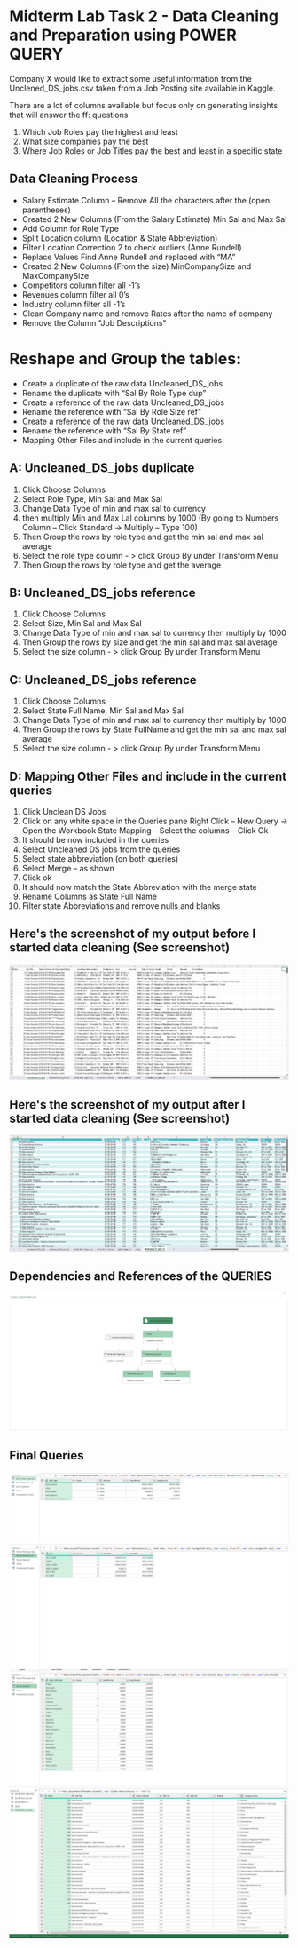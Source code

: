 # Midterm Lab Task 2 -  Data Cleaning and Preparation using POWER QUERY
Company X would like to extract some useful information from the Unclened_DS_jobs.csv taken
from a Job Posting site available in Kaggle. 

There are a lot of columns available but focus only
on generating insights that will answer the ff: questions
1. Which Job Roles pay the highest and least
2. What size companies pay the best
3. Where Job Roles or Job Titles pay the best and least in a specific state

## Data Cleaning Process
- Salary Estimate Column – Remove All the characters after the (open
parentheses)
- Created 2 New Columns (From the Salary Estimate) Min Sal and Max Sal
- Add Column for Role Type
- Split Location column (Location & State Abbreviation)
- Filter Location Correction 2 to check outliers (Anne Rundell)
- Replace Values Find Anne Rundell and replaced with “MA”
-  Created 2 New Columns (From the size) MinCompanySize and MaxCompanySize
-  Competitors column filter all -1’s
-  Revenues column filter all 0’s
-  Industry column filter all -1’s
-  Clean Company name and remove Rates after the name of company
-  Remove the Column "Job Descriptions"

# Reshape and Group the tables:
- Create a duplicate of the raw data Uncleaned_DS_jobs
- Rename the duplicate with “Sal By Role Type dup”
- Create a reference of the raw data Uncleaned_DS_jobs
- Rename the reference with “Sal By Role Size ref”
- Create a reference of the raw data Uncleaned_DS_jobs
- Rename the reference with “Sal By State ref”
- Mapping Other Files and include in the current queries
  
## A: Uncleaned_DS_jobs duplicate

1. Click Choose Columns
2. Select Role Type, Min Sal and Max Sal
3. Change Data Type of min and max sal to currency
4. then multiply Min and Max Lal columns by 1000 (By going to Numbers Column – Click Standard -> Multiply – Type 100)
5. Then Group the rows by role type and get the min sal and max sal average
6. Select the role type column - > click Group By under Transform Menu
7. Then Group the rows by role type and get the average

## B: Uncleaned_DS_jobs reference

1. Click Choose Columns
2. Select Size, Min Sal and Max Sal
3. Change Data Type of min and max sal to currency then multiply by 1000
4. Then Group the rows by size and get the min sal and max sal average
5. Select the size column - > click Group By under Transform Menu

## C: Uncleaned_DS_jobs reference 

1. Click Choose Columns
2. Select State Full Name, Min Sal and Max Sal
3. Change Data Type of min and max sal to currency then multiply by 1000
4. Then Group the rows by State FullName and get the min sal and max sal average
5. Select the size column - > click Group By under Transform Menu

## D: Mapping Other Files and include in the current queries

1. Click Unclean DS Jobs
2. Click on any white space in the Queries pane Right Click – New Query -> Open the Workbook State Mapping – Select the columns – Click Ok
3. It should be now included in the queries
4. Select Uncleaned DS jobs from the queries
5. Select state abbreviation (on both queries)
6. Select Merge – as shown
7. Click ok
8. It should now match the State Abbreviation with the merge state
9. Rename Columns as State Full Name
10. Filter state Abbreviations and remove nulls and blanks


## Here's the screenshot of my output before I started data cleaning (See screenshot)
![Before Data cleaning Output](Image/Before%20Data%20Cleaning.jpg)
## Here's the screenshot of my output after I started data cleaning (See screenshot)
![After Data cleaning Output ](Image/After%20Data%20Cleaning.jpg)
## Dependencies and References of the QUERIES
![Dependencies and References of the QUERIES Output](Image/Query%20Dependencies.jpg)
## Final Queries
![Final Queries Output](Image/Sal%20By%20Role%20Type%20dup.jpg)
![Final Queries Output](Image/Sal%20By%20Role%20size%20ref.jpg)
![Final Queries Output](Image/Sal%20By%20State%20ref.jpg)
![Final Queries Output](Image/Uncleaned_DS_jobs.jpg)
